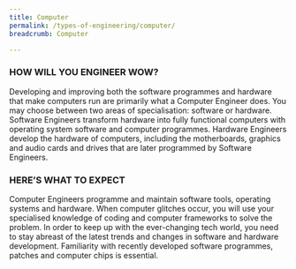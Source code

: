 ```yaml
---
title: Computer
permalink: /types-of-engineering/computer/
breadcrumb: Computer

---
```



### HOW WILL YOU ENGINEER WOW?

Developing and improving both the software programmes and hardware that make computers run are primarily what a Computer Engineer does. You may choose between two areas of specialisation: software or hardware. Software Engineers transform hardware into fully functional computers with operating system software and computer programmes. Hardware Engineers develop the hardware of computers, including the motherboards, graphics and audio cards and drives that are later programmed by Software Engineers.

### HERE’S WHAT TO EXPECT

Computer Engineers programme and maintain software tools, operating systems and hardware. When computer glitches occur, you will use your specialised knowledge of coding and computer frameworks to solve the problem. In order to keep up with the ever-changing tech world, you need to stay abreast of the latest trends and changes in software and hardware development. Familiarity with recently developed software programmes, patches and computer chips is essential.

